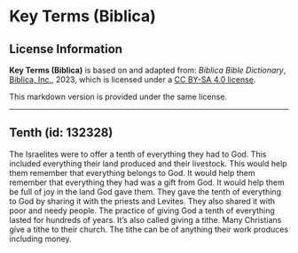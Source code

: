 # Key Terms (Biblica)

## License Information

**Key Terms (Biblica)** is based on and adapted from: _Biblica Bible Dictionary_, [Biblica, Inc.](https://www.biblica.com/), 2023, which is licensed under a [CC BY-SA 4.0 license](https://creativecommons.org/licenses/by-sa/4.0/legalcode.en).

This markdown version is provided under the same license.



--------------------------------

## Tenth (id: 132328)

The Israelites were to offer a tenth of everything they had to God. This included everything their land produced and their livestock. This would help them remember that everything belongs to God. It would help them remember that everything they had was a gift from God. It would help them be full of joy in the land God gave them. They gave the tenth of everything to God by sharing it with the priests and Levites. They also shared it with poor and needy people. The practice of giving God a tenth of everything lasted for hundreds of years. It’s also called giving a tithe. Many Christians give a tithe to their church. The tithe can be of anything their work produces including money.


